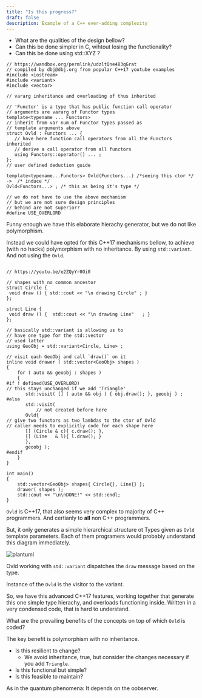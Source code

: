 ```yaml
---
title: "Is this progress?"
draft: false
description: Example of a C++ ever-adding complexity
---
```


- What are the qualities of the design bellow?
- Can this be done simpler in C, wihtout losing the functionality?
- Can this be done using std::XYZ ?

```
// https://wandbox.org/permlink/udzltQne483qGrat
// compiled by dbj@dbj.org from popular C++17 youtube examples
#include <iostream>
#include <variant>
#include <vector>

// vararg inheritance and overloading of thus inherited

// 'Functor' is a type that has public function call operator
// arguments are vararg of Functor types
template<typename ... Functors>
// inherit from var num of Functor types passed as 
// template arguments above
struct Ovld : Functors ... {
   // have here function call operators from all the Functors inherited
   // derive a call operator from all functors
   using Functors::operator() ... ;
};
// user defined deduction guide

template<typename...Functors> Ovld(Functors...) /*seeing this ctor */
->  /* induce */
Ovld<Functors...> ; /* this as being it's type */

// we do not have to use the above mechanism
// but we are not sure design principles 
// behind are not superior?
#define USE_OVERLORD
```
Funny enough we have this elaborate hierachy generator, but we do not like polymorphism. 

Instead we could have opted for this C++17 mechanisms bellow, to achieve (with no hacks) polymorphism with no inheritance. By using `std::variant`. And not using the `Ovld`.

```

// https://youtu.be/e2ZQyYr0Oi0

// shapes with no common ancestor
struct Circle {
 void draw () { std::cout << "\n drawing Circle" ; }
};

struct Line {
 void draw () {  std::cout << "\n drawing Line"   ; }
};

// basically std::variant is allowing us to 
// have one type for the std::vector
// used latter
using GeoObj = std::variant<Circle, Line> ;

// visit each GeoObj and call `draw()` on it
inline void drawer ( std::vector<GeoObj> shapes )
{
    for ( auto && geoobj : shapes )
    {
#if ! defined(USE_OVERLORD)   
// this stays unchanged if we add 'Triangle' 
       std::visit( [] ( auto && obj ) { obj.draw(); }, geoobj ) ;
#else       
       std::visit(
           // not created before here
       Ovld{
// give two functors as two lambdas to the ctor of Ovld
// caller needs to explicitly code for each shape here
       [] (Circle & c){ c.draw(); },
       [] (Line   & l){ l.draw(); }
       }, 
       geoobj );
#endif
    }
}

int main()
{
    std::vector<GeoObj> shapes{ Circle{}, Line{} };
    drawer( shapes );
    std::cout << "\n\nDONE!" << std::endl;
}
```
`Ovld` is C++17, that also seems very complex to majority of C++ programmers. And certianly to **all** non C++ programmers.

But, it only generates a simple hierarchical structure ot Types given as `Ovld` template parameters. Each of them programers would probably understand this diagram immediately.

![plantuml](https://www.plantuml.com/plantuml/img/RO-z2W8n3CVtF4L6HGvkS2eE1peAFaDeAYtK7hJnYgZlRi_s5CGnl_z7aY49HRbUF80uyGPFasUqpaJIzePipYuOnkp4ujv5NHmK68-50YHDPTxsVT5PB01eJodLZZiWRgRHSSifnP7oQlt1SuTIXmgVIxOj-QPvCLHzJlrJuRrqz-XupA5hDJ-mNZsOmENX5m00)

Ovld working with `std::variant` dispatches the `draw` message based on the type. 

Instance of the `Ovld` is the visitor to the variant.

So, we have this advanced C++17 features, working together that generate this one simple type hierachy, and overloads functioning inside. Written in a very condensed code, that is hard to understand.

What are the prevailing benefits of the concepts on top of which `Ovld` is coded?

The key benefit is polymorphism with no inheritance.

- Is this resilient to change?
    - We avoid inheritance, true, but consider the changes necessary if you add `Triangle`.
- Is this functional but simple?
- Is this feasible to maintain?

As in the quantum phenomena: It depends on the oobserver.
